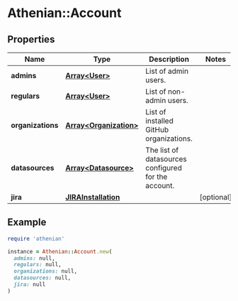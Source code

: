 # Athenian::Account

## Properties

| Name | Type | Description | Notes |
| ---- | ---- | ----------- | ----- |
| **admins** | [**Array&lt;User&gt;**](User.md) | List of admin users. |  |
| **regulars** | [**Array&lt;User&gt;**](User.md) | List of non-admin users. |  |
| **organizations** | [**Array&lt;Organization&gt;**](Organization.md) | List of installed GitHub organizations. |  |
| **datasources** | [**Array&lt;Datasource&gt;**](Datasource.md) | The list of datasources configured for the account. |  |
| **jira** | [**JIRAInstallation**](JIRAInstallation.md) |  | [optional] |

## Example

```ruby
require 'athenian'

instance = Athenian::Account.new(
  admins: null,
  regulars: null,
  organizations: null,
  datasources: null,
  jira: null
)
```

